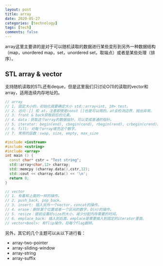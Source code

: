 ```yaml
---
layout: post
title: array
date: 2020-05-27
categories: [technology]
tags: [tech]
comments: false
---
```




array这里主要讲的是对于可以随机读取的数据进行某些变形到另外一种数据结构（map，unordered map，set，unordered set，取端点）或者是某些处理（排序）。



## STL array & vector

支持随机读取的STL还有deque，但是这里我们只讨论O(1)的读取的vector和array，适用连续内存地址的。



```c++
// array
// 1. 固定大小的，初始化就要确定大小 std::array<int, 10> test。
// 2. 访问：[] 和 at，注意即使是const []也是可以用的。at会检测边界，抛出异常。
// 3. front & back获取前后的元素。
// 4. data：获取这个array的数据指针，可以变成普通的指针。
// 5. iterator: begin(end), cbegin(cend), rbegin(rend), crbegin(crend)。
// 6. fill: 对每个array填充这个数字。
// 7. 常用的函数：swap, size, empty, max_size

#include <iostream>
#include <cstring>
#include <array>
int main () {
  const char* cstr = "Test string";
  std::array<char,12> charray;
  std::memcpy (charray.data(),cstr,12);
  std::cout << charray.data() << '\n';
  return 0;
}
```



```c++
// vector
// 1. 有着和上面的一样的操作。
// 2. push_back, pop_back。 
// 3. insert: 插入另外一个vector，concat的操作。
// 4. erase：删除某个位置或者一个区间的数字，O(n)的操作。
// 5. resize：提前设置好size的大小，减少分配内存需要的时间。
// 6. emplace_back: 插入到后面。emplace是需要插入到固定的iterator里面。
// vector<bool>: 有flip操作，将每个flag翻转。
```



另外，其它的几个主题可以从以下进行看：



- array-two-pointer
- array-sliding-window
- array-string
- array-suffix

